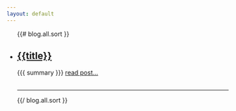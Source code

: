 ```yaml
---
layout: default
---
```


<ul class="match-width">
  {{# blog.all.sort }}
  <li>
    <h2><a href="{{url}}">{{title}}</a></h2>
    {{{ summary }}}
    <a href="{{url}}">read post...</a>
  </li>
  <br/>
  <hr class="style-two">
  {{/ blog.all.sort }}
</ul>


<!-- {{# blog.paginator.sort }}
<div class="page">
  <h3 class="title"><a href="{{url}}">{{title}}</a></h3><h5 class="align-even"><span class="date">{{ date }}</span></h5>
  {{{ summary }}}
  <div class="more">
    <a href="{{url}}" class="btn">read post..</a>
  </div>
  <br/>
  <hr class="style-two">
</div>
{{/ blog.paginator.sort }}

{{# page.next }}
  Newer: <a href="{{ url }}">{{ title }}</a>
{{/ page.next }} -->